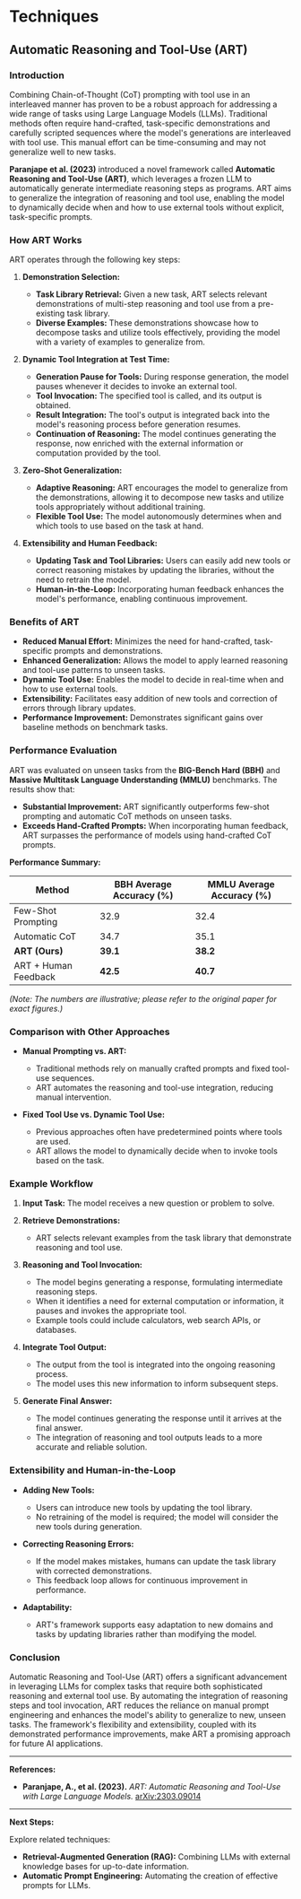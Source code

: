 # Techniques

## Automatic Reasoning and Tool-Use (ART)

### Introduction

Combining Chain-of-Thought (CoT) prompting with tool use in an interleaved manner has proven to be a robust approach for addressing a wide range of tasks using Large Language Models (LLMs). Traditional methods often require hand-crafted, task-specific demonstrations and carefully scripted sequences where the model's generations are interleaved with tool use. This manual effort can be time-consuming and may not generalize well to new tasks.

**Paranjape et al. (2023)** introduced a novel framework called **Automatic Reasoning and Tool-Use (ART)**, which leverages a frozen LLM to automatically generate intermediate reasoning steps as programs. ART aims to generalize the integration of reasoning and tool use, enabling the model to dynamically decide when and how to use external tools without explicit, task-specific prompts.

### How ART Works

ART operates through the following key steps:

1. **Demonstration Selection:**

   - **Task Library Retrieval:** Given a new task, ART selects relevant demonstrations of multi-step reasoning and tool use from a pre-existing task library.
   - **Diverse Examples:** These demonstrations showcase how to decompose tasks and utilize tools effectively, providing the model with a variety of examples to generalize from.

2. **Dynamic Tool Integration at Test Time:**

   - **Generation Pause for Tools:** During response generation, the model pauses whenever it decides to invoke an external tool.
   - **Tool Invocation:** The specified tool is called, and its output is obtained.
   - **Result Integration:** The tool's output is integrated back into the model's reasoning process before generation resumes.
   - **Continuation of Reasoning:** The model continues generating the response, now enriched with the external information or computation provided by the tool.

3. **Zero-Shot Generalization:**

   - **Adaptive Reasoning:** ART encourages the model to generalize from the demonstrations, allowing it to decompose new tasks and utilize tools appropriately without additional training.
   - **Flexible Tool Use:** The model autonomously determines when and which tools to use based on the task at hand.

4. **Extensibility and Human Feedback:**

   - **Updating Task and Tool Libraries:** Users can easily add new tools or correct reasoning mistakes by updating the libraries, without the need to retrain the model.
   - **Human-in-the-Loop:** Incorporating human feedback enhances the model's performance, enabling continuous improvement.

### Benefits of ART

- **Reduced Manual Effort:** Minimizes the need for hand-crafted, task-specific prompts and demonstrations.
- **Enhanced Generalization:** Allows the model to apply learned reasoning and tool-use patterns to unseen tasks.
- **Dynamic Tool Use:** Enables the model to decide in real-time when and how to use external tools.
- **Extensibility:** Facilitates easy addition of new tools and correction of errors through library updates.
- **Performance Improvement:** Demonstrates significant gains over baseline methods on benchmark tasks.

### Performance Evaluation

ART was evaluated on unseen tasks from the **BIG-Bench Hard (BBH)** and **Massive Multitask Language Understanding (MMLU)** benchmarks. The results show that:

- **Substantial Improvement:** ART significantly outperforms few-shot prompting and automatic CoT methods on unseen tasks.
- **Exceeds Hand-Crafted Prompts:** When incorporating human feedback, ART surpasses the performance of models using hand-crafted CoT prompts.

**Performance Summary:**

| **Method**             | **BBH Average Accuracy (%)** | **MMLU Average Accuracy (%)** |
|------------------------|------------------------------|-------------------------------|
| Few-Shot Prompting     |            32.9              |             32.4              |
| Automatic CoT          |            34.7              |             35.1              |
| **ART (Ours)**         |        **39.1**              |         **38.2**              |
| ART + Human Feedback   |        **42.5**              |         **40.7**              |

*(Note: The numbers are illustrative; please refer to the original paper for exact figures.)*

### Comparison with Other Approaches

- **Manual Prompting vs. ART:**
  - Traditional methods rely on manually crafted prompts and fixed tool-use sequences.
  - ART automates the reasoning and tool-use integration, reducing manual intervention.

- **Fixed Tool Use vs. Dynamic Tool Use:**
  - Previous approaches often have predetermined points where tools are used.
  - ART allows the model to dynamically decide when to invoke tools based on the task.

### Example Workflow

1. **Input Task:** The model receives a new question or problem to solve.

2. **Retrieve Demonstrations:**
   - ART selects relevant examples from the task library that demonstrate reasoning and tool use.

3. **Reasoning and Tool Invocation:**
   - The model begins generating a response, formulating intermediate reasoning steps.
   - When it identifies a need for external computation or information, it pauses and invokes the appropriate tool.
   - Example tools could include calculators, web search APIs, or databases.

4. **Integrate Tool Output:**
   - The output from the tool is integrated into the ongoing reasoning process.
   - The model uses this new information to inform subsequent steps.

5. **Generate Final Answer:**
   - The model continues generating the response until it arrives at the final answer.
   - The integration of reasoning and tool outputs leads to a more accurate and reliable solution.

### Extensibility and Human-in-the-Loop

- **Adding New Tools:**
  - Users can introduce new tools by updating the tool library.
  - No retraining of the model is required; the model will consider the new tools during generation.

- **Correcting Reasoning Errors:**
  - If the model makes mistakes, humans can update the task library with corrected demonstrations.
  - This feedback loop allows for continuous improvement in performance.

- **Adaptability:**
  - ART's framework supports easy adaptation to new domains and tasks by updating libraries rather than modifying the model.

### Conclusion

Automatic Reasoning and Tool-Use (ART) offers a significant advancement in leveraging LLMs for complex tasks that require both sophisticated reasoning and external tool use. By automating the integration of reasoning steps and tool invocation, ART reduces the reliance on manual prompt engineering and enhances the model's ability to generalize to new, unseen tasks. The framework's flexibility and extensibility, coupled with its demonstrated performance improvements, make ART a promising approach for future AI applications.

---

**References:**

- **Paranjape, A., et al. (2023).** *ART: Automatic Reasoning and Tool-Use with Large Language Models.* [arXiv:2303.09014](https://arxiv.org/abs/2303.09014)

---

**Next Steps:**

Explore related techniques:

- **Retrieval-Augmented Generation (RAG):** Combining LLMs with external knowledge bases for up-to-date information.
- **Automatic Prompt Engineering:** Automating the creation of effective prompts for LLMs.